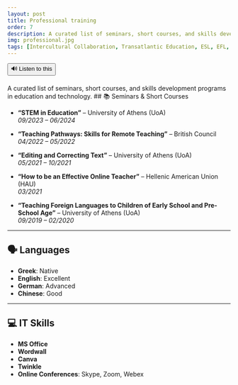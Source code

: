 ```yaml
---
layout: post
title: Professional training
order: 7
description: A curated list of seminars, short courses, and skills development programs in education and technology.
img: professional.jpg
tags: [Intercultural Collaboration, Transatlantic Education, ESL, EFL, Inclusive Practices, AI in Education, Multilingualism, Educational Innovation, Teacher Exchange, EdTech]
---
```

<div style="display: flex; gap: 10px; margin-bottom: 20px;">
  <button id="tts-btn" onclick="toggleRead()" style="cursor: pointer;">🔊 Listen to this</button>
</div>
A curated list of seminars, short courses, and skills development programs in education and technology.
## 📚 Seminars & Short Courses

- **“STEM in Education”** – University of Athens (UoA)  
  *09/2023 – 06/2024*

- **“Teaching Pathways: Skills for Remote Teaching”** – British Council  
  *04/2022 – 05/2022*

- **“Editing and Correcting Text”** – University of Athens (UoA)  
  *05/2021 – 10/2021*

- **“How to be an Effective Online Teacher”** – Hellenic American Union (HAU)  
  *03/2021*

- **“Teaching Foreign Languages to Children of Early School and Pre-School Age”** – University of Athens (UoA)  
  *09/2019 – 02/2020*

---

## 🗣️ Languages

- **Greek**: Native  
- **English**: Excellent  
- **German**: Advanced  
- **Chinese**: Good

---

## 💻 IT Skills

- **MS Office**  
- **Wordwall**  
- **Canva**  
- **Twinkle**  
- **Online Conferences**: Skype, Zoom, Webex



<script src="{{ site.baseurl }}/assets/js/tts.js"></script>
